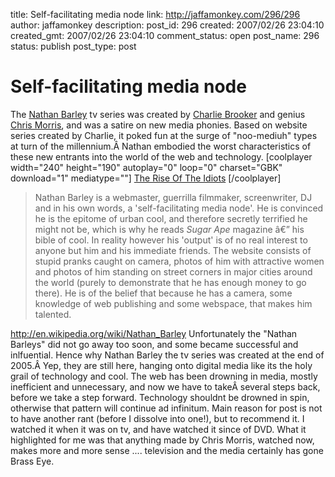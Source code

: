 title: Self-facilitating media node
link: http://jaffamonkey.com/296/296
author: jaffamonkey
description: 
post_id: 296
created: 2007/02/26 23:04:10
created_gmt: 2007/02/26 23:04:10
comment_status: open
post_name: 296
status: publish
post_type: post

# Self-facilitating media node

The [Nathan Barley](http://en.wikipedia.org/wiki/Nathan_Barley) tv series was created by [Charlie Brooker](http://en.wikipedia.org/wiki/Charlie_Brooker) and genius [Chris Morris](http://en.wikipedia.org/wiki/Chris_Morris_%28satirist%29), and was a satire on new media phonies. Based on website series created by Charlie, it poked fun at the surge of "noo-mediuh" types at turn of the millennium.Â Nathan embodied the worst characteristics of these new entrants into the world of the web and technology. [coolplayer width="240" height="190" autoplay="0" loop="0" charset="GBK" download="1" mediatype=""] [The Rise Of The Idiots](http://youtube.com/watch?v=lhAr_UeroCk) [/coolplayer]

> Nathan Barley is a webmaster, guerrilla filmmaker, screenwriter, DJ and in his own words, a 'self-facilitating media node'. He is convinced he is the epitome of urban cool, and therefore secretly terrified he might not be, which is why he reads _Sugar Ape_ magazine â€” his bible of cool. In reality however his 'output' is of no real interest to anyone but him and his immediate friends. The website consists of stupid pranks caught on camera, photos of him with attractive women and photos of him standing on street corners in major cities around the world (purely to demonstrate that he has enough money to go there). He is of the belief that because he has a camera, some knowledge of web publishing and some webspace, that makes him talented.

http://en.wikipedia.org/wiki/Nathan_Barley Unfortunately the "Nathan Barleys" did not go away too soon, and some became successful and inlfuential. Hence why Nathan Barley the tv series was created at the end of 2005.Â Yep, they are still here, hanging onto digital media like its the holy grail of technology and cool. The web has been drowning in media, mostly inefficient and unnecessary, and now we have to takeÂ several steps back, before we take a step forward. Technology shouldnt be drowned in spin, otherwise that pattern will continue ad infinitum. Main reason for post is not to have another rant (before I dissolve into one!), but to recommend it. I watched it when it was on tv, and have watched it since of DVD. What it highlighted for me was that anything made by Chris Morris, watched now, makes more and more sense .... television and the media certainly has gone Brass Eye.